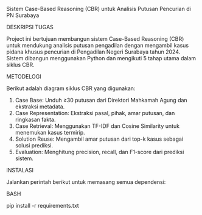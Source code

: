 Sistem Case-Based Reasoning (CBR) untuk Analisis Putusan Pencurian di PN Surabaya


DESKRIPSI TUGAS

Project ini bertujuan membangun sistem Case-Based Reasoning (CBR) untuk mendukung analisis putusan pengadilan dengan mengambil kasus pidana khusus pencurian di Pengadilan Negeri Surabaya tahun 2024. Sistem dibangun menggunakan Python dan mengikuti 5 tahap utama dalam siklus CBR.

METODELOGI

Berikut adalah diagram siklus CBR yang digunakan:
1. Case Base: Unduh ≥30 putusan dari Direktori Mahkamah Agung dan ekstraksi metadata.
2. Case Representation: Ekstraksi pasal, pihak, amar putusan, dan ringkasan fakta.
3. Case Retrieval: Menggunakan TF-IDF dan Cosine Similarity untuk menemukan kasus termirip.
4. Solution Reuse: Mengambil amar putusan dari top-k kasus sebagai solusi prediksi.
5. Evaluation: Menghitung precision, recall, dan F1-score dari prediksi sistem.

INSTALASI

Jalankan perintah berikut untuk memasang semua dependensi:

BASH

pip install -r requirements.txt
